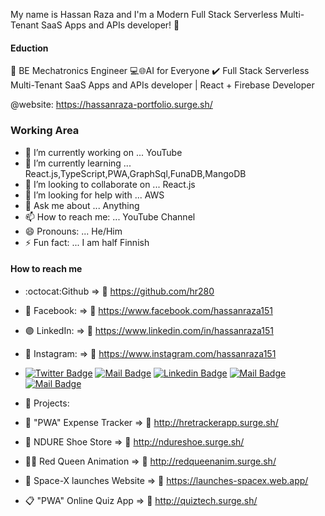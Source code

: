  My name is Hassan Raza and I'm a Modern Full Stack Serverless Multi-Tenant SaaS Apps and APIs developer! 👋

#### Eduction

👷 BE Mechatronics Engineer
💻🌐AI for Everyone
✔️ Full Stack Serverless Multi-Tenant SaaS Apps and APIs developer | React + Firebase Developer

@website: https://hassanraza-portfolio.surge.sh/

### Working Area

- 🔭 I’m currently working on ... YouTube
- 🌱 I’m currently learning ... React.js,TypeScript,PWA,GraphSql,FunaDB,MangoDB
- 👯 I’m looking to collaborate on ... React.js
- 🤔 I’m looking for help with ... AWS
- 💬 Ask me about ... Anything
- 📫 How to reach me: ... YouTube Channel
- 😄 Pronouns: ... He/Him
- ⚡ Fun fact: ... I am half Finnish

#### How to reach me

- :octocat:Github => 🔗 https://github.com/hr280
- 🔵 Facebook: => 🔗 https://www.facebook.com/hassanraza151
- 🟣 LinkedIn: => 🔗 https://www.linkedin.com/in/hassanraza151
- 🔷 Instagram: => 🔗 https://www.instagram.com/hassanraza151

- [![Twitter Badge](https://img.shields.io/badge/-@Ipenywis-1ca0f1?style=flat&labelColor=1ca0f1&logo=twitter&logoColor=white&link=https://twitter.com/Ipenywis)](https://twitter.com/Ipenywis) [![Mail Badge](https://img.shields.io/badge/-CoderOne-e74c3c?style=flat&labelColor=e74c3c&logo=youtube&logoColor=white)](https://youtube.com/coderone) [![Linkedin Badge](https://img.shields.io/badge/-Islem-0e76a8?style=flat&labelColor=0e76a8&logo=linkedin&logoColor=white)](https://www.linkedin.com/in/islem-maboud/) [![Mail Badge](https://img.shields.io/badge/-@islempenywis-e84393?style=flat&labelColor=e84393&logo=instagram&logoColor=white)](https://instagram.com/islempenywis) [![Mail Badge](https://img.shields.io/badge/-islempenywis-c0392b?style=flat&labelColor=c0392b&logo=gmail&logoColor=white)](mailto:islempenywis@gmail.com) 

- 🏅 Projects:

- 💸 "PWA" Expense Tracker => 🔗 http://hretrackerapp.surge.sh/
- 🛒 NDURE Shoe Store => 🔗 http://ndureshoe.surge.sh/
- 👨‍💻 Red Queen Animation  => 🔗 http://redqueenanim.surge.sh/
- 🚀 Space-X launches Website => 🔗 https://launches-spacex.web.app/
- 📋 "PWA" Online Quiz App => 🔗 http://quiztech.surge.sh/
